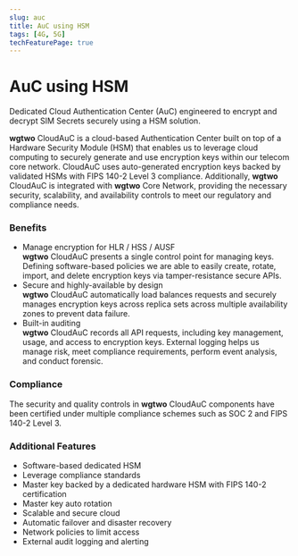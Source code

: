 ```yaml
---
slug: auc
title: AuC using HSM
tags: [4G, 5G]
techFeaturePage: true
---
```


# AuC using HSM

Dedicated Cloud Authentication Center (AuC) engineered to encrypt and decrypt SIM Secrets securely using a HSM solution.

**wgtwo** CloudAuC is a cloud-based Authentication Center built on top of a Hardware Security Module (HSM) that enables us to leverage cloud computing to securely generate and use encryption keys within our telecom core network. CloudAuC uses auto-generated encryption keys backed by validated HSMs with FIPS 140-2 Level 3 compliance. Additionally, **wgtwo** CloudAuC is integrated with **wgtwo** Core Network, providing the necessary security, scalability, and availability controls to meet our regulatory and compliance needs.

### Benefits

- Manage encryption for HLR / HSS / AUSF  
  **wgtwo** CloudAuC presents a single control point for managing keys. Defining software-based policies we are able to easily create, rotate, import, and delete encryption keys via tamper-resistance secure APIs.
- Secure and highly-available by design  
  **wgtwo** CloudAuC automatically load balances requests and securely manages encryption keys across replica sets across multiple availability zones to prevent data failure.
- Built-in auditing  
  **wgtwo** CloudAuC records all API requests, including key management, usage, and access to encryption keys. External logging helps us manage risk, meet compliance requirements, perform event analysis, and conduct forensic.

### Compliance

The security and quality controls in **wgtwo** CloudAuC components have been certified under multiple compliance schemes such as SOC 2 and FIPS 140-2 Level 3.

### Additional Features

- Software-based dedicated HSM
- Leverage compliance standards
- Master key backed by a dedicated hardware HSM with FIPS 140-2 certification
- Master key auto rotation
- Scalable and secure cloud
- Automatic failover and disaster recovery
- Network policies to limit access
- External audit logging and alerting

